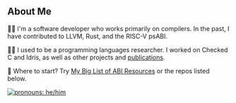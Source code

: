 ## About Me

👨‍💻 I'm a software developer who works primarily on compilers. In the past, I have contributed to LLVM, Rust, and the RISC-V psABI.

👨‍🏫 I used to be a programming languages researcher. I worked on Checked C and Idris, as well as other projects and [publications](https://lenary.co.uk/publications/).

🤔 Where to start? Try [My Big List of ABI Resources](https://github.com/lenary/abis) or the repos listed below.

[![pronouns: he/him](https://img.shields.io/badge/pronouns-he%2Fhim-blue)](http://pronoun.is/he "pronouns: he/him")
